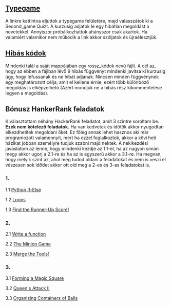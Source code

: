 ## [Typegame](http://rajk.uni-corvinus.hu:5047/)
A linkre kattintva eljuttok a typegame felületére, majd válasszátok ki a Second_game Quizt. A kurzusig adjatok le egy hibátlan megoldást a nevetekkel. Annyiszor próbálkozhattok ahányszor csak akartok. Ha valamiért valamikor nem működik a link akkor szóljatok és újraélesztjük.

## [Hibás kódok](https://github.com/Rajk-Prog1/prog1_2020_fall/tree/master/Members)

Mindenki talál a saját mappájában egy rossz_kódok nevű fájlt. A cél az, hogy az ebben a fájlban lévő 9 hibás függvényt mindenki javítsa ki kurzusig úgy, hogy lefussanak és ne hibát adjanak.
Nincsen minden függvénynek egy meghatározott célja, amit el kellene érnie, ezért több különböző megoldás is elképzelhető (Azért mondjuk ne a hibás rész kikommentelése legyen a megoldás).

## Bónusz HankerRank feladatok

Kiválasztottam néhány HackerRank feladatot, amit 3 szintre soroltam be. **Ezek nem kötelező feladatok.** 
Ha van kedvetek és időtök akkor nyugodtan elkezdhetitek megoldani őket. Ez főleg annak lehet hasznos aki már programozott valamennyit, mert ha ezzel foglalkoztok, akkor a kövi heti házikat jobban személyre tudjuk szabni majd nektek.
A nekikezdési javaslatom az lenne, hogy mindenki kezdje az 1.1-el, ha az nagyon simán megy akkor ugorj a 2.1-re és ha az is egyszerű akkor a 3.1-re.
Ha megvan, hogy melyik szint az, ahol meg tudod oldani a feladatokat és nem is veszi el vészesen sok idődet akkor ott old meg a 2-es és 3-as feladatokat is.

### 1.

1.1 [Python If-Else](https://www.hackerrank.com/challenges/py-if-else/problem)

1.2 [Loops](https://www.hackerrank.com/challenges/python-loops/problem)

1.3 [Find the Runner-Up Score!](https://www.hackerrank.com/challenges/find-second-maximum-number-in-a-list/problem)

### 2.

2.1 [Write a function](https://www.hackerrank.com/challenges/write-a-function/problem)

2.2 [The Minion Game](https://www.hackerrank.com/challenges/the-minion-game/problem)

2.3 [Merge the Tools!](https://www.hackerrank.com/challenges/merge-the-tools/problem)

### 3. 

3.1 [Forming a Magic Square](https://www.hackerrank.com/challenges/magic-square-forming)

3.2 [Queen's Attack II](https://www.hackerrank.com/challenges/queens-attack-2/problem)

3.3 [Organizing Containers of Balls](https://www.hackerrank.com/challenges/organizing-containers-of-balls/problem)
